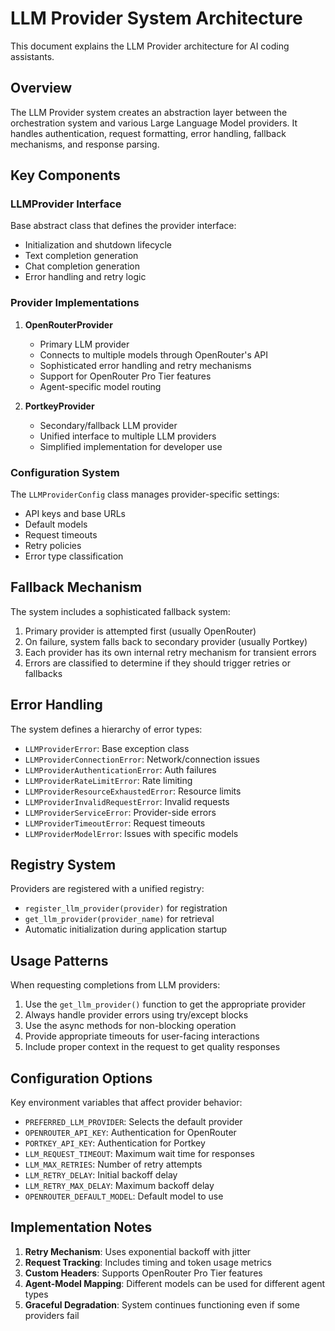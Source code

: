 # LLM Provider System Architecture

This document explains the LLM Provider architecture for AI coding assistants.

## Overview

The LLM Provider system creates an abstraction layer between the orchestration system and various Large Language Model providers. It handles authentication, request formatting, error handling, fallback mechanisms, and response parsing.

## Key Components

### LLMProvider Interface

Base abstract class that defines the provider interface:
- Initialization and shutdown lifecycle
- Text completion generation
- Chat completion generation
- Error handling and retry logic

### Provider Implementations

1. **OpenRouterProvider**
   - Primary LLM provider
   - Connects to multiple models through OpenRouter's API
   - Sophisticated error handling and retry mechanisms
   - Support for OpenRouter Pro Tier features
   - Agent-specific model routing

2. **PortkeyProvider**
   - Secondary/fallback LLM provider
   - Unified interface to multiple LLM providers
   - Simplified implementation for developer use

### Configuration System

The `LLMProviderConfig` class manages provider-specific settings:
- API keys and base URLs
- Default models
- Request timeouts
- Retry policies
- Error type classification

## Fallback Mechanism

The system includes a sophisticated fallback system:
1. Primary provider is attempted first (usually OpenRouter)
2. On failure, system falls back to secondary provider (usually Portkey)
3. Each provider has its own internal retry mechanism for transient errors
4. Errors are classified to determine if they should trigger retries or fallbacks

## Error Handling

The system defines a hierarchy of error types:
- `LLMProviderError`: Base exception class
- `LLMProviderConnectionError`: Network/connection issues
- `LLMProviderAuthenticationError`: Auth failures
- `LLMProviderRateLimitError`: Rate limiting
- `LLMProviderResourceExhaustedError`: Resource limits
- `LLMProviderInvalidRequestError`: Invalid requests
- `LLMProviderServiceError`: Provider-side errors
- `LLMProviderTimeoutError`: Request timeouts
- `LLMProviderModelError`: Issues with specific models

## Registry System

Providers are registered with a unified registry:
- `register_llm_provider(provider)` for registration
- `get_llm_provider(provider_name)` for retrieval
- Automatic initialization during application startup

## Usage Patterns

When requesting completions from LLM providers:

1. Use the `get_llm_provider()` function to get the appropriate provider
2. Always handle provider errors using try/except blocks
3. Use the async methods for non-blocking operation
4. Provide appropriate timeouts for user-facing interactions
5. Include proper context in the request to get quality responses

## Configuration Options

Key environment variables that affect provider behavior:
- `PREFERRED_LLM_PROVIDER`: Selects the default provider
- `OPENROUTER_API_KEY`: Authentication for OpenRouter
- `PORTKEY_API_KEY`: Authentication for Portkey
- `LLM_REQUEST_TIMEOUT`: Maximum wait time for responses
- `LLM_MAX_RETRIES`: Number of retry attempts
- `LLM_RETRY_DELAY`: Initial backoff delay
- `LLM_RETRY_MAX_DELAY`: Maximum backoff delay
- `OPENROUTER_DEFAULT_MODEL`: Default model to use

## Implementation Notes

1. **Retry Mechanism**: Uses exponential backoff with jitter
2. **Request Tracking**: Includes timing and token usage metrics
3. **Custom Headers**: Supports OpenRouter Pro Tier features
4. **Agent-Model Mapping**: Different models can be used for different agent types
5. **Graceful Degradation**: System continues functioning even if some providers fail